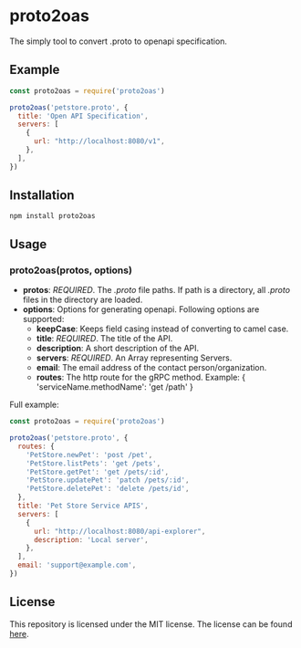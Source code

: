 # proto2oas

The simply tool to convert .proto to openapi specification.

## Example

```javascript
const proto2oas = require('proto2oas')

proto2oas('petstore.proto', {
  title: 'Open API Specification',
  servers: [
    {
      url: "http://localhost:8080/v1",
    },
  ],
})
```

## Installation

`npm install proto2oas`

## Usage

### proto2oas(protos, options)

* **protos**: *REQUIRED*. The *.proto* file paths. If path is a directory, all *.proto* files in the directory are loaded.
* **options**: Options for generating openapi. Following options are supported:
    * **keepCase**: Keeps field casing instead of converting to camel case.
    * **title**: *REQUIRED*. The title of the API.
    * **description**: A short description of the API.
    * **servers**: *REQUIRED*. An Array representing Servers.
    * **email**: The email address of the contact person/organization.
    * **routes**: The http route for the gRPC method. Example: { 'serviceName.methodName': 'get /path' }

Full example:
```javascript
const proto2oas = require('proto2oas')

proto2oas('petstore.proto', {
  routes: {
    'PetStore.newPet': 'post /pet',
    'PetStore.listPets': 'get /pets',
    'PetStore.getPet': 'get /pets/:id',
    'PetStore.updatePet': 'patch /pets/:id',
    'PetStore.deletePet': 'delete /pets/id',
  },
  title: 'Pet Store Service APIS',
  servers: [
    {
      url: "http://localhost:8080/api-explorer",
      description: 'Local server',
    },
  ],
  email: 'support@example.com',
})
```

## License

This repository is licensed under the MIT license.
The license can be found [here](./LICENSE).